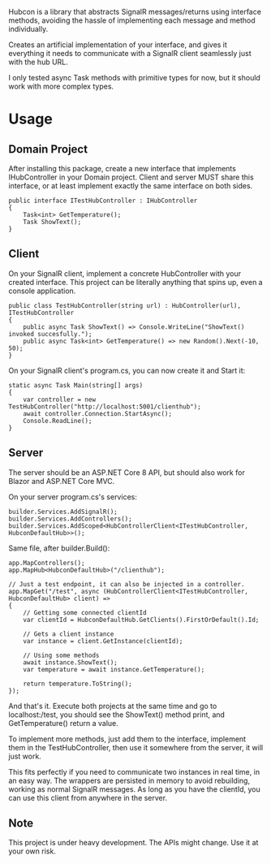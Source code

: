 ﻿Hubcon is a library that abstracts SignalR messages/returns using interface methods, avoiding the hassle of implementing each message and method individually.

Creates an artificial implementation of your interface, and gives it everything it needs to communicate with a SignalR client seamlessly just with the hub URL. 

I only tested async Task methods with primitive types for now, but it should work with more complex types.

# Usage

## Domain Project
After installing this package, create a new interface that implements IHubController in your Domain project. 
Client and server MUST share this interface, or at least implement exactly the same interface on both sides.

    public interface ITestHubController : IHubController
    {
        Task<int> GetTemperature();
        Task ShowText();
    }

## Client
On your SignalR client, implement a concrete HubController with your created interface.
This project can be literally anything that spins up, even a console application.

    public class TestHubController(string url) : HubController(url), ITestHubController
    {
        public async Task ShowText() => Console.WriteLine("ShowText() invoked succesfully.");  
        public async Task<int> GetTemperature() => new Random().Next(-10, 50);
    }

On your SignalR client's program.cs, you can now create it and Start it:

    static async Task Main(string[] args)
    {
        var controller = new TestHubController("http://localhost:5001/clienthub");
        await controller.Connection.StartAsync();
        Console.ReadLine();
    }

## Server
The server should be an ASP.NET Core 8 API, but should also work for Blazor and ASP.NET Core MVC.

On your server program.cs's services:

    builder.Services.AddSignalR();
    builder.Services.AddControllers();
    builder.Services.AddScoped<HubControllerClient<ITestHubController, HubconDefaultHub>>();

Same file, after builder.Build():

	app.MapControllers();
	app.MapHub<HubconDefaultHub>("/clienthub");
    
    // Just a test endpoint, it can also be injected in a controller.
	app.MapGet("/test", async (HubControllerClient<ITestHubController, HubconDefaultHub> client) =>
    {
        // Getting some connected clientId
        var clientId = HubconDefaultHub.GetClients().FirstOrDefault().Id;

        // Gets a client instance
        var instance = client.GetInstance(clientId);

        // Using some methods
        await instance.ShowText();
        var temperature = await instance.GetTemperature();

        return temperature.ToString();
    });

And that's it. Execute both projects at the same time and go to localhost:<port>/test, you should see the ShowText() method print, and GetTemperature() return a value.

To implement more methods, just add them to the interface, implement them in the TestHubController, then use it somewhere from the server, it will just work.

This fits perfectly if you need to communicate two instances in real time, in an easy way. The wrappers are persisted in memory to avoid rebuilding, working as normal SignalR messages.
As long as you have the clientId, you can use this client from anywhere in the server.


## Note
This project is under heavy development. The APIs might change. Use it at your own risk.